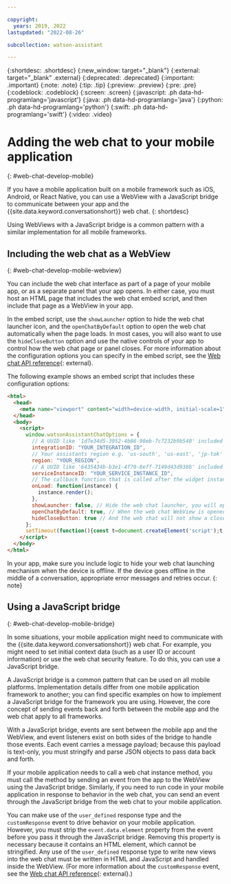 ```yaml
---

copyright:
  years: 2019, 2022
lastupdated: "2022-08-26"

subcollection: watson-assistant

---
```


{:shortdesc: .shortdesc}
{:new_window: target="_blank"}
{:external: target="_blank" .external}
{:deprecated: .deprecated}
{:important: .important}
{:note: .note}
{:tip: .tip}
{:preview: .preview}
{:pre: .pre}
{:codeblock: .codeblock}
{:screen: .screen}
{:javascript: .ph data-hd-programlang='javascript'}
{:java: .ph data-hd-programlang='java'}
{:python: .ph data-hd-programlang='python'}
{:swift: .ph data-hd-programlang='swift'}
{:video: .video}



# Adding the web chat to your mobile application
{: #web-chat-develop-mobile}

If you have a mobile application built on a mobile framework such as iOS, Android, or React Native, you can use a WebView with a JavaScript bridge to communicate between your app and the {{site.data.keyword.conversationshort}} web chat.
{: shortdesc}

Using WebViews with a JavaScript bridge is a common pattern with a similar implementation for all mobile frameworks.

## Including the web chat as a WebView
{: #web-chat-develop-mobile-webview}

You can include the web chat interface as part of a page of your mobile app, or as a separate panel that your app opens. In either case, you must host an HTML page that includes the web chat embed script, and then include that page as a WebView in your app.

In the embed script, use the `showLauncher` option to hide the web chat launcher icon, and the `openChatByDefault` option to open the web chat automatically when the page loads. In most cases, you will also want to use the `hideCloseButton` option and use the native controls of your app to control how the web chat page or panel closes. For more information about the configuration options you can specify in the embed script, see the [Web chat API reference](https://web-chat.global.assistant.watson.cloud.ibm.com/docs.html?to=api-configuration){: external}.

The following example shows an embed script that includes these configuration options:

```html
<html>
  <head>
    <meta name="viewport" content="width=device-width, initial-scale=1" />
  </head>
  <body>
    <script>
      window.watsonAssistantChatOptions = {
        // A UUID like '1d7e34d5-3952-4b86-90eb-7c7232b9b540' included in the embed code.
        integrationID: "YOUR_INTEGRATION_ID",
        // Your assistants region e.g. 'us-south', 'us-east', 'jp-tok' 'au-syd', 'eu-gb', 'eu-de', etc.
        region: "YOUR_REGION",
        // A UUID like '6435434b-b3e1-4f70-8eff-7149d43d938b' included in the embed code.
        serviceInstanceID: "YOUR_SERVICE_INSTANCE_ID",
        // The callback function that is called after the widget instance has been created.
        onLoad: function(instance) {
          instance.render();
        },
        showLauncher: false, // Hide the web chat launcher, you will open the WebView from your mobile application
        openChatByDefault: true, // When the web chat WebView is opened, the web chat will already be open and ready to go.
        hideCloseButton: true // And the web chat will not show a close button, instead relying on the controls to close the WebView
      };
      setTimeout(function(){const t=document.createElement('script');t.src="https://web-chat.global.assistant.watson.appdomain.cloud/versions/" + (window.watsonAssistantChatOptions.clientVersion || 'latest') + "/WatsonAssistantChatEntry.js";document.head.appendChild(t);});
    </script>
  </body>
</html>
```

In your app, make sure you include logic to hide your web chat launching mechanism when the device is offline. If the device goes offline in the middle of a conversation, appropriate error messages and retries occur.
{: note}

## Using a JavaScript bridge
{: #web-chat-develop-mobile-bridge}

In some situations, your mobile application might need to communicate with the {{site.data.keyword.conversationshort}} web chat. For example, you might need to set initial context data (such as a user ID or account information) or use the web chat security feature. To do this, you can use a JavaScript bridge.

A JavaScript bridge is a common pattern that can be used on all mobile platforms. Implementation details differ from one mobile application framework to another; you can find specific examples on how to implement a JavaScript bridge for the framework you are using. However, the core concept of sending events back and forth between the mobile app and the web chat apply to all frameworks.

With a JavaScript bridge, events are sent between the mobile app and the WebView, and event listeners exist on both sides of the bridge to handle those events. Each event carries a message payload; because this payload is text-only, you must stringify and parse JSON objects to pass data back and forth.

If your mobile application needs to call a web chat instance method, you must call the method by sending an event from the app to the WebView using the JavaScript bridge. Similarly, if you need to run code in your mobile application in response to behavior in the web chat, you can send an event through the JavaScript bridge from the web chat to your mobile application.

You can make use of the `user_defined` response type and the `customResponse` event to drive behavior on your mobile application. However, you must strip the `event.data.element` property from the event before you pass it through the JavaScript bridge. Removing this property is necessary because it contains an HTML element, which cannot be stringified. Any use of the `user_defined` response type to write new views into the web chat must be written in HTML and JavaScript and handled inside the WebView. (For more information about the `customResponse` event, see the [Web chat API reference](https://web-chat.global.assistant.watson.cloud.ibm.com/docs.html?to=api-events#customresponse){: external}.)

